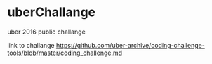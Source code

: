 # uberChallange
uber 2016 public challange

link to challange
https://github.com/uber-archive/coding-challenge-tools/blob/master/coding_challenge.md